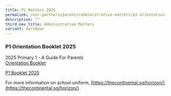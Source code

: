 ```yaml
---
title: P1 Matters 2025
permalink: /our-partners/parents/administrative-matters/p1-orientation-booklet-2024/
description: ""
third_nav_title: Administrative Matters
variant: markdown
---
```

### **P1 Orientation Booklet 2025**
2025 Primary 1 - A Guide For Parents<br>
[Orientation Booklet](/files/P1_Orientation_Booklet_2025_compressed.pdf)

[P1 Booklet 2025](/files/Horizon_Booklist_2025_Primary_1.pdf)

For more information on school uniform, 
[https://thecontinental.sg/horizon/](https://thecontinental.sg/horizon/)